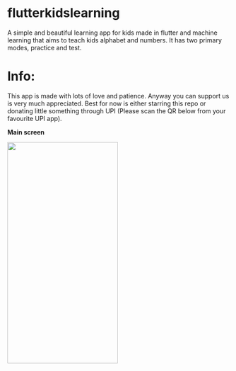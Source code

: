 # flutterkidslearning

A simple and beautiful learning app for kids made in flutter and machine learning that aims to teach kids alphabet and numbers. It has two primary modes, practice and test.
# Info:

This app is made with lots of love and patience. Anyway you can support us is very much appreciated. Best for now is either starring this repo or donating little something through UPI (Please scan the QR below from your favourite UPI app).

<b>Main screen </b>

<img src="https://github.com/srihariash999/podboi/blob/dev/screenshots/app.gif" width="250" height="500">
